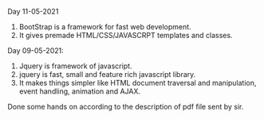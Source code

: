 Day 11-05-2021
1. BootStrap is a framework for fast web development.
2. It gives premade HTML/CSS/JAVASCRPT templates and classes.




Day 09-05-2021:
1. Jquery is framework of javascript.
2. jquery is fast, small and feature rich javascript library.
3. It makes things simpler like HTML document traversal and manipulation, event handling, animation and AJAX.

 

Done some hands on according to the description of pdf file sent by sir.